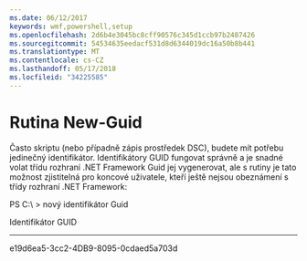 ```yaml
---
ms.date: 06/12/2017
keywords: wmf,powershell,setup
ms.openlocfilehash: 2d6b4e3045bc8cff90576c345d1ccb97b2487426
ms.sourcegitcommit: 54534635eedacf531d8d6344019dc16a50b8b441
ms.translationtype: MT
ms.contentlocale: cs-CZ
ms.lasthandoff: 05/17/2018
ms.locfileid: "34225585"
---
```

# <a name="new-guid"></a>Rutina New-Guid
Často skriptu (nebo případně zápis prostředek DSC), budete mít potřebu jedinečný identifikátor. Identifikátory GUID fungovat správně a je snadné volat třídu rozhraní .NET Framework Guid jej vygenerovat, ale s rutiny je tato možnost zjistitelná pro koncové uživatele, kteří ještě nejsou obeznámení s třídy rozhraní .NET Framework:

PS C:\\ &gt; nový identifikátor Guid

Identifikátor GUID

----

e19d6ea5-3cc2-4DB9-8095-0cdaed5a703d
